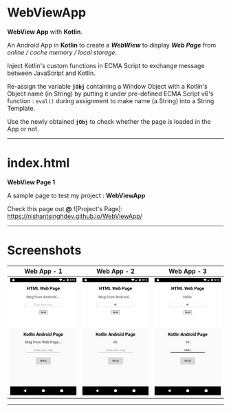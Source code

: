 # WebViewApp
**WebView App** with **Kotlin**.

An Android App in **Kotlin** to create a _**WebWiew**_ to display _**Web Page**_ from _online / cache memory / local storage_.

Inject Kotlin's custom functions in ECMA Script to exchange message between JavaScript and Kotlin.

Re-assign the variable **`jObj`** containing a Window Object with a Kotlin's Object name (in String) by putting it under pre-defined ECMA Script v6's function : `eval()` during assignment to make name (a String) into a String Template.

Use the newly obtained **`jObj`** to check whether the page is loaded in the App or not.

---

# index.html
**WebView Page 1**

A sample page to test my project : **WebViewApp**

Check this page out **@** ![Project's Page]: https://nishantsinghdev.github.io/WebViewApp/

---

# Screenshots
|  Web App - 1  |  Web App - 2  |  Web App - 3  |
| :-----------: | :-----------: | :-----------: |
| ![Pic-1](./screenshots/Pic-1.png) | ![Pic-2](./screenshots/Pic-2.png) | ![Pic-3](./screenshots/Pic-3.png) |

---
